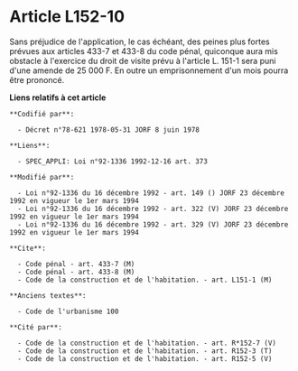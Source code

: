 # Article L152-10

Sans préjudice de l'application, le cas échéant, des peines plus fortes prévues aux articles 433-7 et 433-8 du code pénal,
quiconque aura mis obstacle à l'exercice du droit de visite prévu à l'article L. 151-1 sera puni d'une amende de 25 000 F. En
outre un emprisonnement d'un mois pourra être prononcé.

**Liens relatifs à cet article**

	**Codifié par**:

	  - Décret n°78-621 1978-05-31 JORF 8 juin 1978

	**Liens**:

	  - SPEC_APPLI: Loi n°92-1336 1992-12-16 art. 373

	**Modifié par**:

	  - Loi n°92-1336 du 16 décembre 1992 - art. 149 () JORF 23 décembre 1992 en vigueur le 1er mars 1994
	  - Loi n°92-1336 du 16 décembre 1992 - art. 322 (V) JORF 23 décembre 1992 en vigueur le 1er mars 1994
	  - Loi n°92-1336 du 16 décembre 1992 - art. 329 (V) JORF 23 décembre 1992 en vigueur le 1er mars 1994

	**Cite**:

	  - Code pénal - art. 433-7 (M)
	  - Code pénal - art. 433-8 (M)
	  - Code de la construction et de l'habitation. - art. L151-1 (M)

	**Anciens textes**:

	  - Code de l'urbanisme 100

	**Cité par**:

	  - Code de la construction et de l'habitation. - art. R*152-7 (V)
	  - Code de la construction et de l'habitation. - art. R152-3 (T)
	  - Code de la construction et de l'habitation. - art. R152-5 (V)

